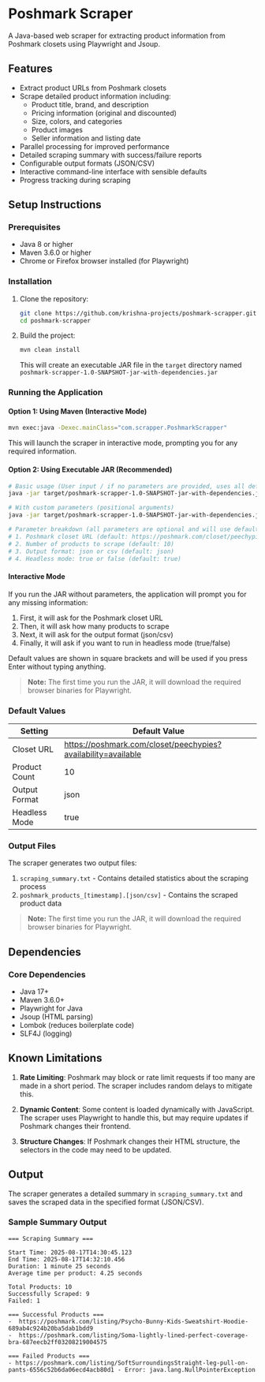 # Poshmark Scraper

A Java-based web scraper for extracting product information from Poshmark closets using Playwright and Jsoup.

## Features

- Extract product URLs from Poshmark closets
- Scrape detailed product information including:
  - Product title, brand, and description
  - Pricing information (original and discounted)
  - Size, colors, and categories
  - Product images
  - Seller information and listing date
- Parallel processing for improved performance
- Detailed scraping summary with success/failure reports
- Configurable output formats (JSON/CSV)
- Interactive command-line interface with sensible defaults
- Progress tracking during scraping

## Setup Instructions

### Prerequisites

- Java 8 or higher
- Maven 3.6.0 or higher
- Chrome or Firefox browser installed (for Playwright)

### Installation

1. Clone the repository:
   ```bash
   git clone https://github.com/krishna-projects/poshmark-scrapper.git
   cd poshmark-scrapper
   ```

2. Build the project:
   ```bash
   mvn clean install
   ```
   This will create an executable JAR file in the `target` directory named `poshmark-scrapper-1.0-SNAPSHOT-jar-with-dependencies.jar`

### Running the Application

#### Option 1: Using Maven (Interactive Mode)
```bash
mvn exec:java -Dexec.mainClass="com.scrapper.PoshmarkScrapper"
```
This will launch the scraper in interactive mode, prompting you for any required information.

#### Option 2: Using Executable JAR (Recommended)
```bash
# Basic usage (User input / if no parameters are provided, uses all defaults)
java -jar target/poshmark-scrapper-1.0-SNAPSHOT-jar-with-dependencies.jar

# With custom parameters (positional arguments)
java -jar target/poshmark-scrapper-1.0-SNAPSHOT-jar-with-dependencies.jar "https://poshmark.com/closet/peechypies?availability=available"  20  json true

# Parameter breakdown (all parameters are optional and will use defaults if not provided):
# 1. Poshmark closet URL (default: https://poshmark.com/closet/peechypies?availability=available)
# 2. Number of products to scrape (default: 10)
# 3. Output format: json or csv (default: json)
# 4. Headless mode: true or false (default: true)
```

#### Interactive Mode
If you run the JAR without parameters, the application will prompt you for any missing information:

1. First, it will ask for the Poshmark closet URL
2. Then, it will ask how many products to scrape
3. Next, it will ask for the output format (json/csv)
4. Finally, it will ask if you want to run in headless mode (true/false)

Default values are shown in square brackets and will be used if you press Enter without typing anything.

> **Note:** The first time you run the JAR, it will download the required browser binaries for Playwright.

### Default Values

| Setting | Default Value |
|---------|---------------|
| Closet URL | https://poshmark.com/closet/peechypies?availability=available |
| Product Count | 10 |
| Output Format | json |
| Headless Mode | true |

### Output Files

The scraper generates two output files:

1. `scraping_summary.txt` - Contains detailed statistics about the scraping process
2. `poshmark_products_[timestamp].[json/csv]` - Contains the scraped product data

> **Note:** The first time you run the JAR, it will download the required browser binaries for Playwright.


## Dependencies

### Core Dependencies
- Java 17+
- Maven 3.6.0+
- Playwright for Java
- Jsoup (HTML parsing)
- Lombok (reduces boilerplate code)
- SLF4J (logging)

## Known Limitations

1. **Rate Limiting**: Poshmark may block or rate limit requests if too many are made in a short period. The scraper includes random delays to mitigate this.

2. **Dynamic Content**: Some content is loaded dynamically with JavaScript. The scraper uses Playwright to handle this, but may require updates if Poshmark changes their frontend.

3. **Structure Changes**: If Poshmark changes their HTML structure, the selectors in the code may need to be updated.

## Output

The scraper generates a detailed summary in `scraping_summary.txt` and saves the scraped data in the specified format (JSON/CSV).

### Sample Summary Output
```
=== Scraping Summary ===

Start Time: 2025-08-17T14:30:45.123
End Time: 2025-08-17T14:32:10.456
Duration: 1 minute 25 seconds
Average time per product: 4.25 seconds

Total Products: 10
Successfully Scraped: 9
Failed: 1

=== Successful Products ===
-  https://poshmark.com/listing/Psycho-Bunny-Kids-Sweatshirt-Hoodie-689ab4c924b20ba5dab1bdd9
-  https://poshmark.com/listing/Soma-lightly-lined-perfect-coverage-bra-687eecb2ff03208219004575

=== Failed Products ===
- https://poshmark.com/listing/SoftSurroundingsStraight-leg-pull-on-pants-6556c52b6da06ecd4acb80d1 - Error: java.lang.NullPointerException
```

